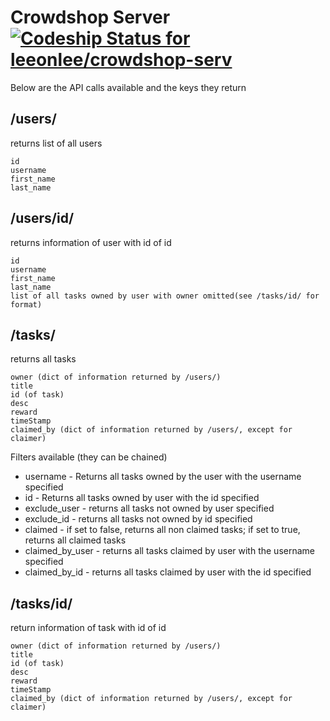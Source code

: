 Crowdshop Server [![Codeship Status for leeonlee/crowdshop-serv](https://www.codeship.io/projects/665e9fe0-9e9b-0131-49c8-6626d4860316/status?branch=master)](https://www.codeship.io/projects/18062)
================

Below are the API calls available and the keys they return

## /users/ ##
returns list of all users  

	id
	username
	first_name
	last_name

## /users/id/ ##
returns information of user with id of id

	id
	username
	first_name
	last_name
	list of all tasks owned by user with owner omitted(see /tasks/id/ for format)

## /tasks/ ##
returns all tasks

	owner (dict of information returned by /users/)
	title
	id (of task)
	desc
	reward
	timeStamp
	claimed_by (dict of information returned by /users/, except for claimer)

Filters available (they can be chained)
- username - Returns all tasks owned by the user with the username specified
- id - Returns all tasks owned by user with the id specified
- exclude_user - returns all tasks not owned by user specified
- exclude_id - returns all tasks not owned by id specified
- claimed - if set to false, returns all non claimed tasks; if set to true, returns all claimed tasks
- claimed_by_user - returns all tasks claimed by user with the username specified
- claimed_by_id - returns all tasks claimed by user with the id specified

## /tasks/id/ ##
return information of task with id of id

	owner (dict of information returned by /users/)
	title
	id (of task)
	desc
	reward
	timeStamp
	claimed_by (dict of information returned by /users/, except for claimer)

